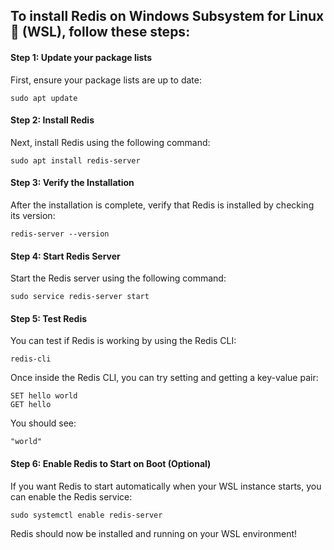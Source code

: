 ## To install Redis on Windows Subsystem for Linux 🐧 (WSL), follow these steps:

#### Step 1: Update your package lists
First, ensure your package lists are up to date:
```
sudo apt update
```

#### Step 2: Install Redis
Next, install Redis using the following command:

```
sudo apt install redis-server
```

#### Step 3: Verify the Installation
After the installation is complete, verify that Redis is installed by checking its version:

```
redis-server --version
```
#### Step 4: Start Redis Server
Start the Redis server using the following command:
```
sudo service redis-server start
```
#### Step 5: Test Redis
You can test if Redis is working by using the Redis CLI:

```
redis-cli
````
Once inside the Redis CLI, you can try setting and getting a key-value pair:

```
SET hello world
GET hello
```
You should see:

```
"world"
````
#### Step 6: Enable Redis to Start on Boot (Optional)
If you want Redis to start automatically when your WSL instance starts, you can enable the Redis service:


```
sudo systemctl enable redis-server
```

Redis should now be installed and running on your WSL environment!

